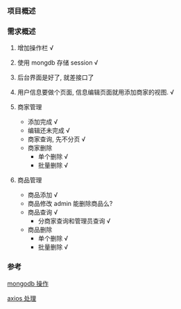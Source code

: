 ### 项目概述

### 需求概述

1. 增加操作栏 √

2. 使用 mongdb 存储 session √

3. 后台界面是好了, 就差接口了 

4. 用户信息要做个页面, 信息编辑页面就用添加商家的视图. √

5. 商家管理
    + 添加完成  √
    + 编辑还未完成 √
    + 商家查询, 先不分页 √
    + 商家删除
        - 单个删除 √
        - 批量删除 √

6. 商品管理
    + 商品添加 √
    + 商品修改 admin 能删除商品么?
    + 商品查询 √
        + 分商家查询和管理员查询 √
    + 商品删除
        + 单个删除 √
        + 批量删除 √

### 参考

[mongodb 操作](https://blog.csdn.net/wangpeng047/article/details/7705588)

[axios 处理](https://blog.csdn.net/sjn0503/article/details/74729300)